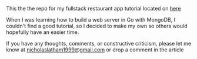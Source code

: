 This the the repo for my fullstack restaurant app tutorial located on [here](https://medium.com/@nicholaslatham1999/full-stack-application-with-go-gin-react-and-mongodb-37b63ef71133)

When I was learning how to build a web server in Go with MongoDB, I couldn't find a good tutorial, so I decided to make my own so others would hopefully have an easier time.

If you have any thoughts, comments, or constructive criticism, please let me know at nicholaslatham1999@gmail.com or drop a comment in the article
